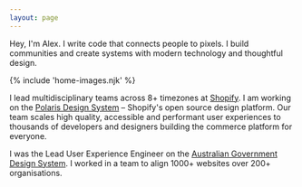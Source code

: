 ```yaml
---
layout: page
---
```

Hey, I'm Alex. I write code that connects people to pixels. I build communities and create systems with modern technology and thoughtful design.

{% include 'home-images.njk' %}

I lead multidisciplinary teams across 8+ timezones at [Shopify](https://shopify.com). I am working on the [Polaris Design System](https://polaris.shopify.com) – Shopify's open source design platform. Our team scales high quality, accessible and performant user experiences to thousands of developers and designers building the commerce platform for everyone.

I was the Lead User Experience Engineer on the [Australian Government Design System](https://designsystem.gov.au). I worked in a team to align 1000+ websites over 200+ organisations.
